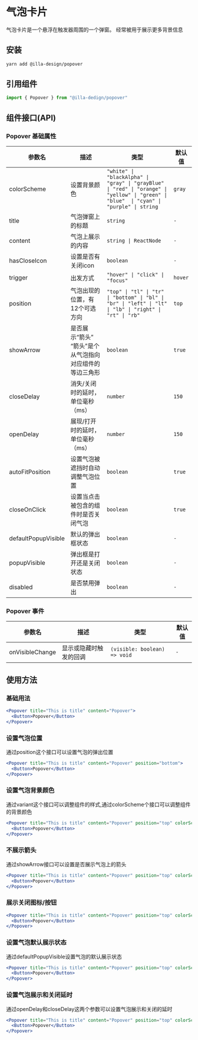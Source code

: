 # 气泡卡片

气泡卡片是一个悬浮在触发器周围的一个弹窗。 经常被用于展示更多背景信息

## 安装

```bash
yarn add @illa-design/popover
```

## 引用组件

```jsx
import { Popover } from "@illa-dedign/popover"
```

## 组件接口(API)

### Popover 基础属性

| 参数名              | 描述                                                    | 类型                                                         | 默认值  |
| ------------------- | ------------------------------------------------------- | ------------------------------------------------------------ | ------- |
| colorScheme         | 设置背景颜色                                            | `"white" \| "blackAlpha" \| "gray" \| "grayBlue" \| "red" \| "orange" \| "yellow" \| "green" \| "blue"  \| "cyan" \| "purple" \| string` | `gray`  |
| title               | 气泡弹窗上的标题                                        | `string`                                                     | `-`       |
| content             | 气泡上展示的内容                                        | `string \| ReactNode`                                        | `- `      |
| hasCloseIcon        | 设置是否有关闭icon                                      | `boolean`                                                    |   `- `       |
| trigger             | 出发方式                                                | `"hover" \| "click" \| "focus"`                              | `hover` |
| position            | 气泡出现的位置，有12个可选方向                          | `"top" \| "tl" \| "tr" \| "bottom" \| "bl" \| "br" \| "left" \| "lt" \| "lb" \| "right" \| "rt" \| "rb"` | `top`   |
| showArrow           | 是否展示“箭头” “箭头”是个从气泡指向对应组件的等边三角形 | `boolean`                                                    | `true`  |
| closeDelay          | 消失/关闭时的延时，单位毫秒（ms）                       | `number`                                                     | `150`   |
| openDelay           | 展现/打开时的延时，单位毫秒（ms）                       | `number`                                                     | `150`   |
| autoFitPosition     | 设置气泡被遮挡时自动调整气泡位置                        | `boolean`                                                    | `true`  |
| closeOnClick        | 设置当点击被包含的组件时是否关闭气泡                    | `boolean`                                                    | `true`  |
| defaultPopupVisible | 默认的弹出框状态                                        | `boolean`                                                    | `-`     |
| popupVisible        | 弹出框是打开还是关闭状态                                | `boolean`                                                    | `-`     |
| disabled            | 是否禁用弹出                                            | `boolean`                                                    | `-`     |

### Popover 事件

| 参数名          | 描述                   | 类型                         | 默认值 |
| --------------- | ---------------------- | ---------------------------- | ------ |
| onVisibleChange | 显示或隐藏时触发的回调 | `(visible: boolean) => void` | `-`    |



## 使用方法

### 基础用法

```jsx
<Popover title="This is title" content="Popover">
  <Button>Popover</Button>
</Popover>
```

### 设置气泡位置

通过position这个接口可以设置气泡的弹出位置

```jsx
<Popover title="This is title" content="Popover" position="bottom">
  <Button>Popover</Button>
</Popover>
```

### 设置气泡背景颜色

通过variant这个接口可以调整组件的样式,通过colorScheme个接口可以调整组件的背景颜色

```jsx
<Popover title="This is title" content="Popover" position="top" colorScheme="cyan">
  <Button>Popover</Button>
</Popover>
```

### 不展示箭头

通过showArrow接口可以设置是否展示气泡上的箭头

```jsx
<Popover title="This is title" content="Popover" position="top" colorScheme="cyan" showArrow={false}>
  <Button>Popover</Button>
</Popover>
```

### 展示关闭图标/按钮

```jsx
<Popover title="This is title" content="Popover" position="top" colorScheme="cyan" hasCloseIcon>
  <Button>Popover</Button>
</Popover>
```

### 设置气泡默认展示状态

通过defaultPopupVisible设置气泡的默认展示状态

```jsx
<Popover title="This is title" content="Popover" position="top" colorScheme="cyan" defaultPopupVisible>
  <Button>Popover</Button>
</Popover>
```

### 设置气泡展示和关闭延时

通过openDelay和closeDelay这两个参数可以设置气泡展示和关闭的延时

```jsx
<Popover title="This is title" content="Popover" position="top" colorScheme="cyan" openDelay={1000} closeDelay={1000}>
  <Button>Popover</Button>
</Popover>
```

